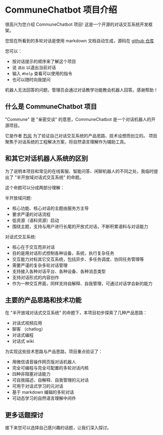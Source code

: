 # CommuneChatbot 项目介绍

[//]: # (@stageName intro)

很高兴为您介绍 CommuneChatbot 项目! 这是一个开源的对话交互系统开发框架。

[//]: # (@info)

您现在所看到的多轮对话是使用 markdown 文档自动生成，源码在 [github 仓库](https://github.com/thirdgerb/chatbot/tree/master/components/Markdown/resources/demo)

[//]: # (@break)

您可以：

- 按对话提示的顺序来了解这个项目
- 说 ```退出``` 以退出当前对话
- 输入 ```#help``` 查看可以使用的指令
- 也可以随时向我提问

[//]: # (@info)

机器人无法回答的问题，管理员会通过对话教学功能教会机器人回答。感谢帮助！

[//]: # (@askNext)
[//]: # (@routeToStage more_topics)

## 什么是 CommuneChatbot 项目

[//]: # (@stageName what_is_commune_chatbot)

"Commune" 是 "亲密交谈" 的意思，CommuneChatbot 是一个对话机器人的开源项目。

[//]: # (@info)

它是作者 [烈风](thirdgerb@github.com) 为了验证自己对话交互系统的产品思路、技术设想而创立的。
项目聚焦于对话系统的工程解决方案，将自然语言理解作为辅助工具。


[//]: # (@askNext)
[//]: # (@routeToStage more_topics)


## 和其它对话机器人系统的区别

[//]: # (@stageName difference_from_other_chatbots)

为了说明本项目和常见的在线客服、智能问答、闲聊机器人的不同之处，我临时提出了 "半开放域对话式交互系统" 的命题。

[//]: # (@info)

这个命题可以分成两部分理解：

[//]: # (@info)

半开放域问题:
- 核心功能、核心对话的主题由服务方主导
- 要求严谨的对话流程
- 低资源（语料资源）启动
- 围绕主题，支持与用户进行长尾的开放式对话，不断积累语料与对话能力

[//]: # (@info)

对话式交互系统:
- 核心在于交互而非对话
- 目的是用对话形式控制各种设备，系统，执行复杂任务
- 交互能力对标其它交互系统，包括异步、多任务调度、协同任务管理等
- 需要严谨的复杂多轮对话管理
- 支持接入各种对话平台、各种设备、各种消息类型
- 支持对话形式的内容创作
- 作为一种交互界面，同样支持自解释、自我管理，可通过对话学会新的能力

[//]: # (@askNext)
[//]: # (@routeToStage more_topics)


## 主要的产品思路和技术功能

[//]: # (@stageName major_production_prototypes)

在 "半开放域对话式交互系统" 的命题下，本项目初步探索了几种产品思路：

- 对话式视频应用
- 聊客 （chatlog）
- 对话式编程
- 对话式 wiki

[//]: # (@info)

为实现这些技术思路与产品思路，项目重点验证了：

[//]: # (@info)

- 用微信语音操作网页版对话机器人
- 完全可编程与完全可配置的多轮对话内核
- 四种非阻塞对话能力
- 可自我描述、自解释、自我管理的元对话
- 可用于对话式学习的元对话
- 基于 markdown 编辑的多轮对话
- 可动态学习的自然语言理解中间件

[//]: # (@askNext)

## 更多话题探讨

[//]: # (@stageName more_topics)

接下来您可以选择自己感兴趣的话题，让我们深入探讨。

[//]: # (@askChoose)
[//]: # (@routeUcl md.demo.half_open_conversational_system)
[//]: # (@routeUcl md.demo.conversational_video)
[//]: # (@routeUcl md.demo.chatlog_intro)
[//]: # (@routeUcl md.demo.conversational_wiki)
[//]: # (@routeUcl md.demo.ghost_in_shells)
[//]: # (@routeUcl md.demo.codable_configable_core)
[//]: # (@routeUcl md.demo.complete_demo_video)
